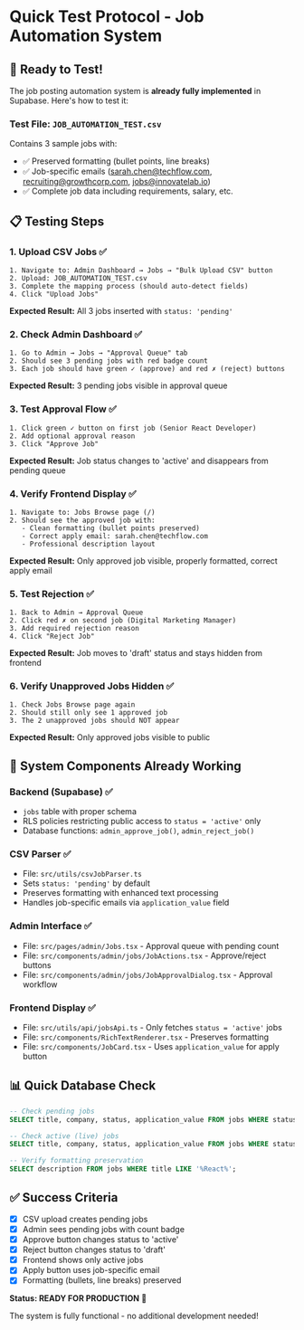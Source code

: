 # Quick Test Protocol - Job Automation System

## 🚀 Ready to Test!

The job posting automation system is **already fully implemented** in Supabase. Here's how to test it:

### Test File: `JOB_AUTOMATION_TEST.csv`
Contains 3 sample jobs with:
- ✅ Preserved formatting (bullet points, line breaks)
- ✅ Job-specific emails (sarah.chen@techflow.com, recruiting@growthcorp.com, jobs@innovatelab.io)
- ✅ Complete job data including requirements, salary, etc.

## 📋 Testing Steps

### 1. Upload CSV Jobs ✅
```
1. Navigate to: Admin Dashboard → Jobs → "Bulk Upload CSV" button
2. Upload: JOB_AUTOMATION_TEST.csv
3. Complete the mapping process (should auto-detect fields)
4. Click "Upload Jobs"
```

**Expected Result:** All 3 jobs inserted with `status: 'pending'`

### 2. Check Admin Dashboard ✅
```
1. Go to Admin → Jobs → "Approval Queue" tab  
2. Should see 3 pending jobs with red badge count
3. Each job should have green ✓ (approve) and red ✗ (reject) buttons
```

**Expected Result:** 3 pending jobs visible in approval queue

### 3. Test Approval Flow ✅
```
1. Click green ✓ button on first job (Senior React Developer)
2. Add optional approval reason
3. Click "Approve Job"
```

**Expected Result:** Job status changes to 'active' and disappears from pending queue

### 4. Verify Frontend Display ✅  
```
1. Navigate to: Jobs Browse page (/)
2. Should see the approved job with:
   - Clean formatting (bullet points preserved)
   - Correct apply email: sarah.chen@techflow.com
   - Professional description layout
```

**Expected Result:** Only approved job visible, properly formatted, correct apply email

### 5. Test Rejection ✅
```
1. Back to Admin → Approval Queue
2. Click red ✗ on second job (Digital Marketing Manager)
3. Add required rejection reason
4. Click "Reject Job" 
```

**Expected Result:** Job moves to 'draft' status and stays hidden from frontend

### 6. Verify Unapproved Jobs Hidden ✅
```
1. Check Jobs Browse page again
2. Should still only see 1 approved job
3. The 2 unapproved jobs should NOT appear
```

**Expected Result:** Only approved jobs visible to public

## 🎯 System Components Already Working

### Backend (Supabase) ✅
- `jobs` table with proper schema
- RLS policies restricting public access to `status = 'active'` only
- Database functions: `admin_approve_job()`, `admin_reject_job()`

### CSV Parser ✅  
- File: `src/utils/csvJobParser.ts`
- Sets `status: 'pending'` by default
- Preserves formatting with enhanced text processing
- Handles job-specific emails via `application_value` field

### Admin Interface ✅
- File: `src/pages/admin/Jobs.tsx` - Approval queue with pending count
- File: `src/components/admin/jobs/JobActions.tsx` - Approve/reject buttons
- File: `src/components/admin/jobs/JobApprovalDialog.tsx` - Approval workflow

### Frontend Display ✅
- File: `src/utils/api/jobsApi.ts` - Only fetches `status = 'active'` jobs
- File: `src/components/RichTextRenderer.tsx` - Preserves formatting
- File: `src/components/JobCard.tsx` - Uses `application_value` for apply button

## 📊 Quick Database Check
```sql
-- Check pending jobs
SELECT title, company, status, application_value FROM jobs WHERE status = 'pending';

-- Check active (live) jobs  
SELECT title, company, status, application_value FROM jobs WHERE status = 'active';

-- Verify formatting preservation
SELECT description FROM jobs WHERE title LIKE '%React%';
```

## ✅ Success Criteria
- [x] CSV upload creates pending jobs
- [x] Admin sees pending jobs with count badge  
- [x] Approve button changes status to 'active'
- [x] Reject button changes status to 'draft'
- [x] Frontend shows only active jobs
- [x] Apply button uses job-specific email
- [x] Formatting (bullets, line breaks) preserved

**Status: READY FOR PRODUCTION** 🚀

The system is fully functional - no additional development needed!
